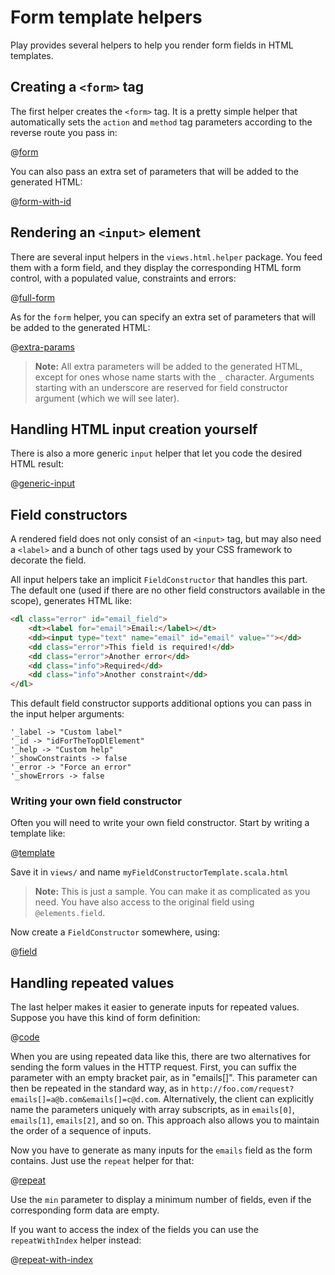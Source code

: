 <!--- Copyright (C) from 2022 The Play Framework Contributors <https://github.com/playframework>, 2011-2021 Lightbend Inc. <https://www.lightbend.com> -->

# Form template helpers

Play provides several helpers to help you render form fields in HTML templates.

## Creating a `<form>` tag
    
The first helper creates the `<form>` tag. It is a pretty simple helper that automatically sets the `action` and `method` tag parameters according to the reverse route you pass in:

@[form](code/javaguide/forms/helpers.scala.html)

You can also pass an extra set of parameters that will be added to the generated HTML:

@[form-with-id](code/javaguide/forms/helpers.scala.html)

## Rendering an `<input>` element

There are several input helpers in the `views.html.helper` package. You feed them with a form field, and they display the corresponding HTML form control, with a populated value, constraints and errors:

@[full-form](code/javaguide/forms/fullform.scala.html)

As for the `form` helper, you can specify an extra set of parameters that will be added to the generated HTML:

@[extra-params](code/javaguide/forms/helpers.scala.html)

> **Note:** All extra parameters will be added to the generated HTML, except for ones whose name starts with the `_` character. Arguments starting with an underscore are reserved for field constructor argument (which we will see later).

## Handling HTML input creation yourself

There is also a more generic `input` helper that let you code the desired HTML result:

@[generic-input](code/javaguide/forms/helpers.scala.html)

## Field constructors

A rendered field does not only consist of an `<input>` tag, but may also need a `<label>` and a bunch of other tags used by your CSS framework to decorate the field.
    
All input helpers take an implicit `FieldConstructor` that handles this part. The default one (used if there are no other field constructors available in the scope), generates HTML like:

```html
<dl class="error" id="email_field">
    <dt><label for="email">Email:</label></dt>
    <dd><input type="text" name="email" id="email" value=""></dd>
    <dd class="error">This field is required!</dd>
    <dd class="error">Another error</dd>
    <dd class="info">Required</dd>
    <dd class="info">Another constraint</dd>
</dl>
```

This default field constructor supports additional options you can pass in the input helper arguments:

```
'_label -> "Custom label"
'_id -> "idForTheTopDlElement"
'_help -> "Custom help"
'_showConstraints -> false
'_error -> "Force an error"
'_showErrors -> false
```

### Writing your own field constructor

Often you will need to write your own field constructor. Start by writing a template like:

@[template](code/javaguide/forms/myFieldConstructorTemplate.scala.html)

Save it in `views/` and name `myFieldConstructorTemplate.scala.html`

> **Note:** This is just a sample. You can make it as complicated as you need. You have also access to the original field using `@elements.field`.

Now create a `FieldConstructor` somewhere, using:

@[field](code/javaguide/forms/withFieldConstructor.scala.html)

## Handling repeated values

The last helper makes it easier to generate inputs for repeated values. Suppose you have this kind of form definition:

@[code](code/javaguide/forms/html/UserForm.java)

When you are using repeated data like this, there are two alternatives for sending the form values in the HTTP request.  First, you can suffix the parameter with an empty bracket pair, as in "emails[]".  This parameter can then be repeated in the standard way, as in `http://foo.com/request?emails[]=a@b.com&emails[]=c@d.com`.  Alternatively, the client can explicitly name the parameters uniquely with array subscripts, as in `emails[0]`, `emails[1]`, `emails[2]`, and so on.  This approach also allows you to maintain the order of a sequence of inputs.

Now you have to generate as many inputs for the `emails` field as the form contains. Just use the `repeat` helper for that:

@[repeat](code/javaguide/forms/helpers.scala.html)

Use the `min` parameter to display a minimum number of fields, even if the corresponding form data are empty.

If you want to access the index of the fields you can use the `repeatWithIndex` helper instead:

@[repeat-with-index](code/javaguide/forms/helpers.scala.html)
